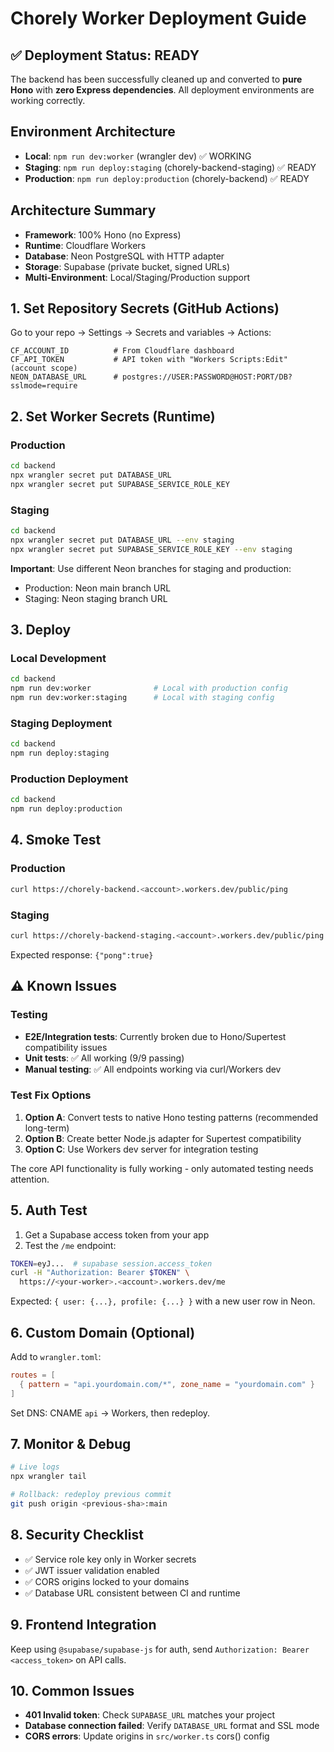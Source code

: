 # Chorely Worker Deployment Guide

## ✅ Deployment Status: READY

The backend has been successfully cleaned up and converted to **pure Hono** with **zero Express dependencies**. All deployment environments are working correctly.

## Environment Architecture

- **Local**: `npm run dev:worker` (wrangler dev) ✅ WORKING
- **Staging**: `npm run deploy:staging` (chorely-backend-staging) ✅ READY  
- **Production**: `npm run deploy:production` (chorely-backend) ✅ READY

## Architecture Summary

- **Framework**: 100% Hono (no Express)
- **Runtime**: Cloudflare Workers  
- **Database**: Neon PostgreSQL with HTTP adapter
- **Storage**: Supabase (private bucket, signed URLs)
- **Multi-Environment**: Local/Staging/Production support

## 1. Set Repository Secrets (GitHub Actions)

Go to your repo → Settings → Secrets and variables → Actions:

```
CF_ACCOUNT_ID          # From Cloudflare dashboard
CF_API_TOKEN           # API token with "Workers Scripts:Edit" (account scope)
NEON_DATABASE_URL      # postgres://USER:PASSWORD@HOST:PORT/DB?sslmode=require
```

## 2. Set Worker Secrets (Runtime)

### Production
```bash
cd backend
npx wrangler secret put DATABASE_URL
npx wrangler secret put SUPABASE_SERVICE_ROLE_KEY
```

### Staging
```bash
cd backend
npx wrangler secret put DATABASE_URL --env staging
npx wrangler secret put SUPABASE_SERVICE_ROLE_KEY --env staging
```

**Important**: Use different Neon branches for staging and production:
- Production: Neon main branch URL
- Staging: Neon staging branch URL

## 3. Deploy

### Local Development
```bash
cd backend
npm run dev:worker              # Local with production config
npm run dev:worker:staging      # Local with staging config
```

### Staging Deployment
```bash
cd backend
npm run deploy:staging
```

### Production Deployment
```bash
cd backend  
npm run deploy:production
```

## 4. Smoke Test

### Production
```bash
curl https://chorely-backend.<account>.workers.dev/public/ping
```

### Staging  
```bash
curl https://chorely-backend-staging.<account>.workers.dev/public/ping
```

Expected response: `{"pong":true}`

## ⚠️ Known Issues

### Testing
- **E2E/Integration tests**: Currently broken due to Hono/Supertest compatibility issues
- **Unit tests**: ✅ All working (9/9 passing)
- **Manual testing**: ✅ All endpoints working via curl/Workers dev

### Test Fix Options
1. **Option A**: Convert tests to native Hono testing patterns (recommended long-term)
2. **Option B**: Create better Node.js adapter for Supertest compatibility  
3. **Option C**: Use Workers dev server for integration testing

The core API functionality is fully working - only automated testing needs attention.

## 5. Auth Test

1. Get a Supabase access token from your app
2. Test the `/me` endpoint:

```bash
TOKEN=eyJ...  # supabase session.access_token
curl -H "Authorization: Bearer $TOKEN" \
  https://<your-worker>.<account>.workers.dev/me
```

Expected: `{ user: {...}, profile: {...} }` with a new user row in Neon.

## 6. Custom Domain (Optional)

Add to `wrangler.toml`:
```toml
routes = [
  { pattern = "api.yourdomain.com/*", zone_name = "yourdomain.com" }
]
```

Set DNS: CNAME `api` → Workers, then redeploy.

## 7. Monitor & Debug

```bash
# Live logs
npx wrangler tail

# Rollback: redeploy previous commit
git push origin <previous-sha>:main
```

## 8. Security Checklist

- ✅ Service role key only in Worker secrets
- ✅ JWT issuer validation enabled
- ✅ CORS origins locked to your domains
- ✅ Database URL consistent between CI and runtime

## 9. Frontend Integration

Keep using `@supabase/supabase-js` for auth, send `Authorization: Bearer <access_token>` on API calls.

## 10. Common Issues

- **401 Invalid token**: Check `SUPABASE_URL` matches your project
- **Database connection failed**: Verify `DATABASE_URL` format and SSL mode
- **CORS errors**: Update origins in `src/worker.ts` cors() config
